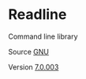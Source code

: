# Readline

Command line library

Source [GNU](http://git.savannah.gnu.org/cgit/readline.git/)

Version [7.0.003](http://git.savannah.gnu.org/cgit/readline.git/commit/?id=6c32f81cd66bbe86218469063690c84205661a5e)
